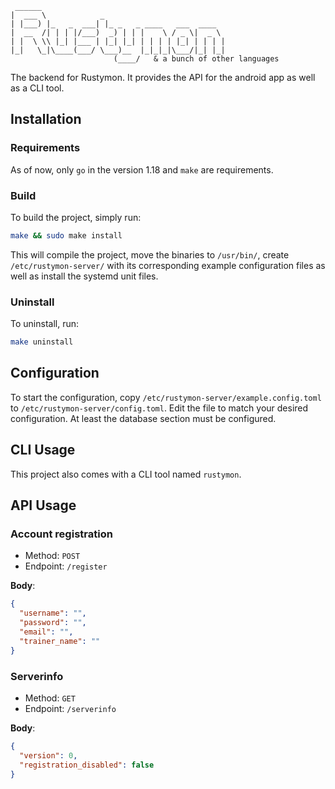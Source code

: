 ```
 ______
|  ___ \            _
| |___) |_   _  ___| |_ _   _ ____   ___  ____  
|  __  /| | | |/___)  _) | | |    \ / _ \|  _ \
| |  \ \\ |_| |___ | |_| |_| | | | | |_| | | | |
|_|   \_|\____(___/ \___)__  |_|_|_|\___/|_| |_|
                       (____/   & a bunch of other languages
```

The backend for Rustymon. It provides the API for the android app as well as a CLI tool. 

## Installation

### Requirements
As of now, only `go` in the version 1.18 and `make` are requirements.

### Build
To build the project, simply run:

```bash
make && sudo make install
```
This will compile the project, move the binaries to `/usr/bin/`, create `/etc/rustymon-server/` with its 
corresponding example configuration files as well as install the systemd unit files.

### Uninstall
To uninstall, run:
```bash
make uninstall
```

## Configuration
To start the configuration, copy `/etc/rustymon-server/example.config.toml` to `/etc/rustymon-server/config.toml`.
Edit the file to match your desired configuration. At least the database section must be configured.

## CLI Usage
This project also comes with a CLI tool named `rustymon`.

## API Usage

### Account registration
- Method: `POST`
- Endpoint: `/register`

**Body**:
```json
{
  "username": "",
  "password": "",
  "email": "",
  "trainer_name": ""
}
```

### Serverinfo
- Method: `GET`
- Endpoint: `/serverinfo`

**Body**:
```json
{
  "version": 0,
  "registration_disabled": false
}
```

